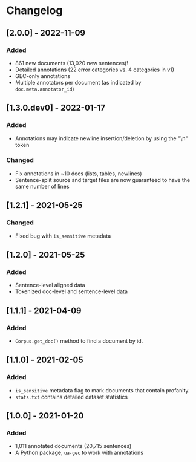 # Changelog

## [2.0.0] - 2022-11-09
### Added
- 861 new documents (13,020 new sentences)!
- Detailed annotations (22 error categories vs. 4 categories in v1)
- GEC-only annotations
- Multiple annotators per document (as indicated by `doc.meta.annotator_id`)

## [1.3.0.dev0] - 2022-01-17
### Added
- Annotations may indicate newline insertion/deletion by using the "\n" token

### Changed
- Fix annotations in ~10 docs (lists, tables, newlines)
- Sentence-split source and target files are now guaranteed to have the same
  number of lines

## [1.2.1] - 2021-05-25
### Changed
- Fixed bug with `is_sensitive` metadata

## [1.2.0] - 2021-05-25
### Added
- Sentence-level aligned data
- Tokenized doc-level and sentence-level data

## [1.1.1] - 2021-04-09
### Added
- `Corpus.get_doc()` method to find a document by id.

## [1.1.0] - 2021-02-05
### Added
- `is_sensitive` metadata flag to mark documents that contain profanity.
- `stats.txt` contains detailed dataset statistics

## [1.0.0] - 2021-01-20

### Added
- 1,011 annotated documents (20,715 sentences)
- A Python package, `ua-gec` to work with annotations
